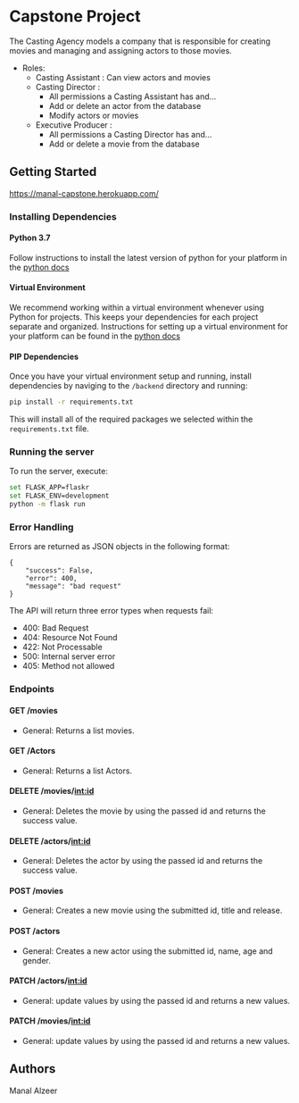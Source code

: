 # Capstone Project
The Casting Agency models a company that is responsible for creating movies and managing and assigning actors to those movies.

- Roles:
  - Casting Assistant : Can view actors and movies
  - Casting Director :
    - All permissions a Casting Assistant has and…
    - Add or delete an actor from the database
    - Modify actors or movies
  - Executive Producer :
    - All permissions a Casting Director has and…
    - Add or delete a movie from the database

## Getting Started

https://manal-capstone.herokuapp.com/


### Installing Dependencies

#### Python 3.7

Follow instructions to install the latest version of python for your platform in the [python docs](https://docs.python.org/3/using/unix.html#getting-and-installing-the-latest-version-of-python)

#### Virtual Environment

We recommend working within a virtual environment whenever using Python for projects. This keeps your dependencies for each project separate and organized. Instructions for setting up a virtual environment for your platform can be found in the [python docs](https://packaging.python.org/guides/installing-using-pip-and-virtual-environments/)

#### PIP Dependencies

Once you have your virtual environment setup and running, install dependencies by naviging to the `/backend` directory and running:

```bash
pip install -r requirements.txt
```

This will install all of the required packages we selected within the `requirements.txt` file.

### Running the server

To run the server, execute:

```bash
set FLASK_APP=flaskr
set FLASK_ENV=development
python -m flask run
```

### Error Handling
Errors are returned as JSON objects in the following format:
```
{
    "success": False, 
    "error": 400,
    "message": "bad request"
}
```

The API will return three error types when requests fail:
- 400: Bad Request
- 404: Resource Not Found
- 422: Not Processable 
- 500: Internal server error
- 405: Method not allowed


### Endpoints 
#### GET /movies
- General: Returns a list movies.

#### GET /Actors
- General: Returns a list Actors.

#### DELETE /movies/<int:id>
- General: Deletes the movie by using the passed id and returns the success value.

#### DELETE /actors/<int:id>
- General: Deletes the actor by using the passed id and returns the success value.

#### POST /movies

- General: Creates a new movie using the submitted id, title and release.

#### POST /actors

- General: Creates a new actor using the submitted id, name, age and gender.

#### PATCH /actors/<int:id>
- General: update values by using the passed id and returns a new values.

#### PATCH /movies/<int:id>
- General: update values by using the passed id and returns a new values.



## Authors
Manal Alzeer